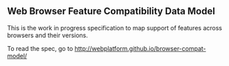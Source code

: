 ## Web Browser Feature Compatibility Data Model

This is the work in progress specification to map support of features across browsers and their versions.

To read the spec, go to http://webplatform.github.io/browser-compat-model/
